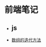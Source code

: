 # 前端笔记
- ## js
- [数组的迭代方法](https://github.com/USTC-Han/USTC-Han.github.io/blob/master/js/%E6%95%B0%E7%BB%84%E8%BF%AD%E4%BB%A3%E6%96%B9%E6%B3%95.md)

